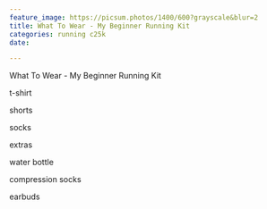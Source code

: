 ```yaml
---
feature_image: https://picsum.photos/1400/600?grayscale&blur=2
title: What To Wear - My Beginner Running Kit
categories: running c25k
date: 

---
```

What To Wear - My Beginner Running Kit

t-shirt

shorts

socks

extras

water bottle

compression socks

earbuds